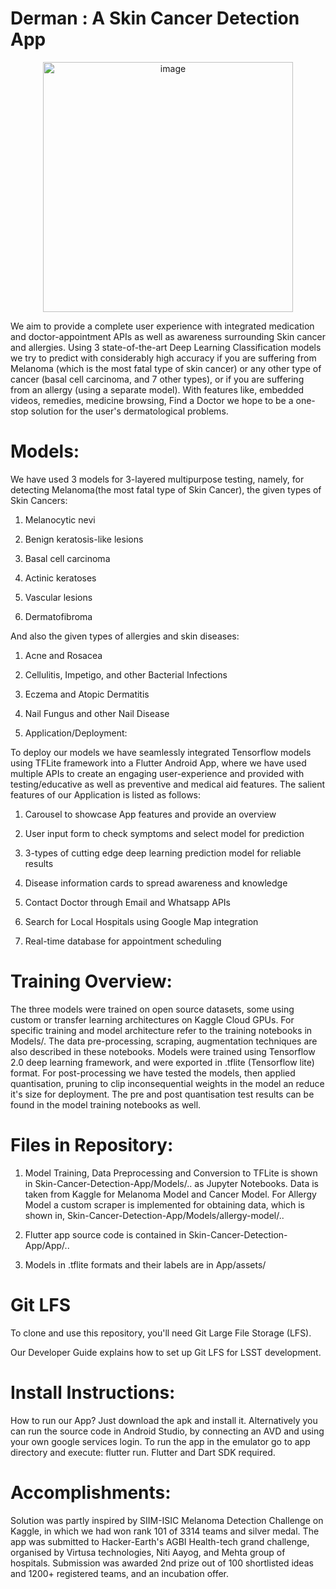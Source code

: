 # Derman : A Skin Cancer Detection App

<p align="center">
  <img src="https://user-images.githubusercontent.com/42714939/95019503-60d53500-0683-11eb-88a7-1aa51aa58d06.png" width="400" title="image">
</p>

We aim to provide a complete user experience with integrated medication and doctor-appointment APIs as well as awareness surrounding Skin cancer and allergies. Using 3 state-of-the-art Deep Learning Classification models we try to predict with considerably high accuracy if you are suffering from Melanoma (which is the most fatal type of skin cancer) or any other type of cancer (basal cell carcinoma, and 7 other types), or if you are suffering from an allergy (using a separate model). With features like, embedded videos, remedies, medicine browsing, Find a Doctor we hope to be a one-stop solution for the user's dermatological problems.

# Models:

We have used 3 models for 3-layered multipurpose testing, namely, for detecting Melanoma(the most fatal type of Skin Cancer), the given types of Skin Cancers:

1. Melanocytic nevi

2. Benign keratosis-like lesions

3. Basal cell carcinoma

4. Actinic keratoses

5. Vascular lesions

6. Dermatofibroma

And also the given types of allergies and skin diseases:

1. Acne and Rosacea

2. Cellulitis, Impetigo, and other Bacterial Infections

3. Eczema and Atopic Dermatitis 

4. Nail Fungus and other Nail Disease

5. Application/Deployment:

To deploy our models we have seamlessly integrated Tensorflow models using TFLite framework into a Flutter Android App, where we have used multiple APIs to create an engaging user-experience and provided with testing/educative as well as preventive and medical aid features. The salient features of our Application is listed as follows:

1. Carousel to showcase App features and provide an overview

2. User input form to check symptoms and select model for prediction

3. 3-types of cutting edge deep learning prediction model for reliable results

4. Disease information cards to spread awareness and knowledge

5. Contact Doctor through Email and Whatsapp APIs

6. Search for Local Hospitals using Google Map integration

7. Real-time database for appointment scheduling

# Training Overview:

The three models were trained on open source datasets, some using custom or transfer learning architectures on Kaggle Cloud GPUs. For specific training and model architecture refer to the training notebooks in Models/. The data pre-processing, scraping, augmentation techniques are also described in these notebooks. Models were trained using Tensorflow 2.0 deep learning framework, and were exported in .tflite (Tensorflow lite) format. For post-processing we have tested the models, then applied quantisation, pruning to clip inconsequential weights in the model an reduce it's size for deployment. The pre and post quantisation test results can be found in the model training notebooks as well. 

# Files in Repository:

1. Model Training, Data Preprocessing and Conversion to TFLite is shown in Skin-Cancer-Detection-App/Models/.. as Jupyter Notebooks. Data is taken from Kaggle for Melanoma Model and Cancer Model. For Allergy Model a custom scraper is implemented for obtaining data, which is shown in, Skin-Cancer-Detection-App/Models/allergy-model/..

2. Flutter app source code is contained in Skin-Cancer-Detection-App/App/..

3. Models in .tflite formats and their labels are in App/assets/

# Git LFS

To clone and use this repository, you'll need Git Large File Storage (LFS).

Our Developer Guide explains how to set up Git LFS for LSST development.

# Install Instructions:

How to run our App? Just download the apk and install it. Alternatively you can run the source code in Android Studio, by connecting an AVD and using your own google services login. To run the app in the emulator go to app directory and execute: flutter run. Flutter and Dart SDK required.

# Accomplishments:

Solution was partly inspired by SIIM-ISIC Melanoma Detection Challenge on Kaggle, in which we had won rank 101 of 3314 teams and silver medal. The app was submitted to Hacker-Earth's AGBI Health-tech grand challenge, organised by Virtusa technologies, Niti Aayog, and Mehta group of hospitals. Submission was awarded 2nd prize out of 100 shortlisted ideas and 1200+ registered teams, and an incubation offer. 
